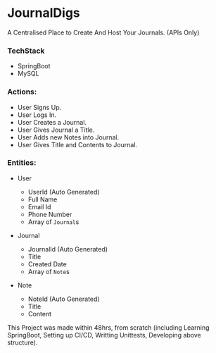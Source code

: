 # JournalDigs
A Centralised Place to Create And Host Your Journals. (APIs Only)

### TechStack
* SpringBoot
* MySQL

### Actions:
* User Signs Up.
* User Logs In.
* User Creates a Journal.
* User Gives Journal a Title.
* User Adds new Notes into Journal.
* User Gives Title and Contents to Journal.

### Entities:
* User
  * UserId (Auto Generated)
  * Full Name
  * Email Id
  * Phone Number
  * Array of `Journal`s

* Journal
  * JournalId (Auto Generated)
  * Title
  * Created Date
  * Array of `Note`s
  
* Note
  * NoteId (Auto Generated)
  * Title
  * Content

This Project was made within 48hrs, from scratch (including Learning SpringBoot, Setting up CI/CD, Writting Unittests, Developing above structure).
